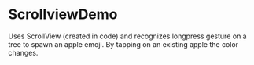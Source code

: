# ScrollviewDemo

Uses ScrollView (created in code) and recognizes longpress gesture on a tree to spawn an apple emoji.
By tapping on an existing apple the color changes.
